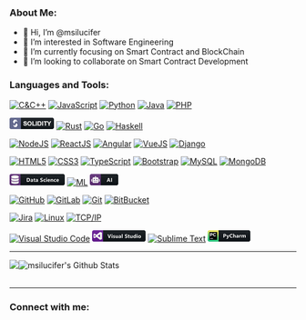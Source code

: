 ### About Me:
- 👋 Hi, I’m @msilucifer
- 👀 I’m interested in Software Engineering
- 🌱 I’m currently focusing on Smart Contract and BlockChain
- 💞️ I’m looking to collaborate on Smart Contract Development

### Languages and Tools:

[![C&C++](https://img.shields.io/badge/-C%20&%20C++-659ad2?style=flat&logo=c%2B%2B&logoColor=ffffff&link=https://github.com/msilucifer/)](https://github.com/msilucifer/)
[![JavaScript](https://img.shields.io/badge/-JavaScript-black?style=flat&logo=javascript&link=https://github.com/msilucifer/)](https://github.com/msilucifer/)
[![Python](https://img.shields.io/badge/-Python-black?style=flat&logo=python&link=https://github.com/msilucifer/)](https://github.com/msilucifer/)
[![Java](https://img.shields.io/badge/Java-orange?style=flat&logo=java&logoColor=white&link=https://github.com/msilucifer/)](https://github.com/msilucifer/)
[![PHP](https://img.shields.io/badge/-PHP-777BB4?style=flat&logo=php&link=https://github.com/msilucifer/)](https://github.com/msilucifer/)

[![Solidity](https://github.com/msilucifer/msilucifer/blob/master/solidity.png)](https://github.com/msilucifer/)
[![Rust](https://img.shields.io/badge/Rust-black?style=flat&logo=rust&logoColor=white&link=https://github.com/msilucifer/)](https://github.com/msilucifer/)
[![Go](https://img.shields.io/badge/-Go-00ADD8?style=flat&logo=go&logoColor=white&link=https://github.com/msilucifer/)](https://github.com/msilucifer/)
[![Haskell](https://img.shields.io/badge/-Haskell-5D4F85?style=flat&logo=haskell&logoColor=white&link=https://github.com/msilucifer/)](https://github.com/msilucifer/)

[![NodeJS](https://img.shields.io/badge/-Node.js-181717?style=flat&logo=nodedotjs&logoColor=white&link=https://github.com/msilucifer/)](https://github.com/msilucifer/) 
[![ReactJS](https://img.shields.io/badge/-ReactJS-61DAFB?style=flat&logo=react&logoColor=white&link=https://github.com/msilucifer/)](https://github.com/msilucifer/) 
[![Angular](https://img.shields.io/badge/-Angular-DD0031?style=flat&logo=angular&logoColor=white&link=https://github.com/msilucifer/)](https://github.com/msilucifer/) 
[![VueJS](https://img.shields.io/badge/VueJS-41B883??style=flat&logo=vue.js&logoColor=white&link=https://github.com/msilucifer/)](https://github.com/msilucifer/) 
[![Django](https://img.shields.io/badge/-django-black?style=flat&logo=django)](https://github.com/msilucifer/)

[![HTML5](https://img.shields.io/badge/-HTML5-E34F26?style=flat&logo=html5&logoColor=white&link=https://github.com/msilucifer/)](https://github.com/msilucifer/) 
[![CSS3](https://img.shields.io/badge/-CSS3-1572B6?style=flat&logo=css3&link=https://github.com/msilucifer/)](https://github.com/msilucifer/) 
[![TypeScript](https://img.shields.io/badge/TypeScript-black?style=flat&logo=typescript&link=https://github.com/msilucifer/)](https://github.com/msilucifer/)
[![Bootstrap](https://img.shields.io/badge/-Bootstrap-563D7C?style=flat&logo=bootstrap&link=https://github.com/msilucifer/)](https://github.com/msilucifer/)
[![MySQL](https://img.shields.io/badge/-MySQL-black?style=flat&logo=mysql&link=https://github.com/msilucifer/)](https://github.com/msilucifer/)
[![MongoDB](https://img.shields.io/badge/-MongoDB-DDE072?style=flat&logo=mongodb&link=https://github.com/msilucifer/)](https://github.com/msilucifer/)

[![DataScience](https://github.com/SvenCelin/SvenCelin/blob/master/Badges/datascience.png)](https://github.com/msilucifer/)
[![ML](https://img.shields.io/badge/-Machine%20Learning-102230?style=flat)](https://github.com/msilucifer/)
[![AI](https://github.com/SvenCelin/SvenCelin/blob/master/Badges/ai.png)](https://github.com/msilucifer/)

[![GitHub](https://img.shields.io/badge/-GitHub-181717?style=flat&logo=github&link=https://github.com/msilucifer/)](https://github.com/msilucifer/)
[![GitLab](https://img.shields.io/badge/-GitLab-FCA121?style=flat&logo=gitlab&link=https://github.com/msilucifer/)](https://github.com/msilucifer/)
[![Git](https://img.shields.io/badge/-Git-black?style=flat&logo=git&link=https://github.com/msilucifer/)](https://github.com/msilucifer/) 
[![BitBucket](https://img.shields.io/badge/Bitbucket-330F63?style=flat&logo=bitbucket&link=https://github.com/msilucifer/)](https://github.com/msilucifer/)

[![Jira](https://img.shields.io/badge/-Jira-222222?style=flat&logo=jira-software&logoColor=white&logoColor=0052CC)](https://github.com/msilucifer/)
[![Linux](https://img.shields.io/badge/-Linux-222222?style=flat&logo=linux&logoColor=FCC624)](https://github.com/msilucifer/)
[![TCP/IP](https://img.shields.io/badge/-TCP/IP-222222?style=flat&logo=cisco&logoColor=white)](https://github.com/msilucifer/)

[![Visual Studio Code](https://img.shields.io/badge/-VSCode-444444?style=flat&logo=visual-studio-code&logoColor=007ACC)](https://github.com/msilucifer/)
[![Visual Studio](https://github.com/SvenCelin/SvenCelin/blob/master/Badges/visualstudio.png)](https://github.com/msilucifer/)
[![Sublime Text](http://img.shields.io/badge/-Sublime%20Text-3C4858?style=flat&logo=sublime-text)](https://github.com/msilucifer/)
[![PyCharm](https://github.com/SvenCelin/SvenCelin/blob/master/Badges/pycharm.png)](https://github.com/msilucifer/)
<br />

--- 

<img align="left" src="https://github-readme-stats.vercel.app/api/top-langs/?username=msilucifer&theme=white" /> 

<img align="center" alt="msilucifer's Github Stats" src="https://github-readme-stats.vercel.app/api?username=msilucifer&show_icons=true&hide_border=true" /><br /><br />

---

### Connect with me:

[github]: https://github.com/msilucifer/

<!---
msilucifer/msilucifer is a ✨ special ✨ repository because its `README.md` (this file) appears on your GitHub profile.
You can click the Preview link to take a look at your changes.
--->
